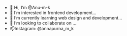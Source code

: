- 👋 Hi, I’m @Anu-m-k
- 👀 I’m interested in frontend development...
- 🌱 I’m currently learning web design and development...
- 💞️ I’m looking to collaborate on ...
- 📫Instagram:  @annapurna_m_k

<!---
Anu-m-k/Anu-m-k is a ✨ special ✨ repository because its `README.md` (this file) appears on your GitHub profile.
You can click the Preview link to take a look at your changes.
--->
